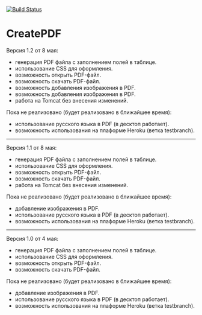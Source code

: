 [![Build Status](https://travis-ci.com/Kazantsev27/CreatePDF.svg?branch=master)](https://travis-ci.com/Kazantsev27/CreatePDF)

# CreatePDF
Версия 1.2 от 8 мая:
- генерация PDF файла с заполнением полей в таблице.
- использование CSS для оформления.
- возможность открыть PDF-файл.
- возможность скачать PDF-файл.
- возможность добавления изображения в PDF.
- возможность добавления изображения в PDF.
- работа на Tomcat без внесения изменений.

Пока не реализовано (будет реализовано в ближайшее время):
- использование русского языка в PDF (в десктоп работает).
- возможность использования на плаформе Heroku (ветка testbranch).
____________________________________________________________________
Версия 1.1 от 8 мая:
- генерация PDF файла с заполнением полей в таблице.
- использование CSS для оформления.
- возможность открыть PDF-файл.
- возможность скачать PDF-файл.
- работа на Tomcat без внесения изменений.

Пока не реализовано (будет реализовано в ближайшее время):
- добавление изображения в PDF.
- использование русского языка в PDF (в десктоп работает).
- возможность использования на плаформе Heroku (ветка testbranch).
____________________________________________________________________
Версия 1.0 от 4 мая:
- генерация PDF файла с заполнением полей в таблице.
- использование CSS для оформления.
- возможность открыть PDF-файл.
- возможность скачать PDF-файл.

Пока не реализовано (будет реализовано в ближайшее время):
- добавление изображения в PDF.
- использование русского языка в PDF (в десктоп работает).
- возможность использования на плаформе Heroku (ветка testbranch).
